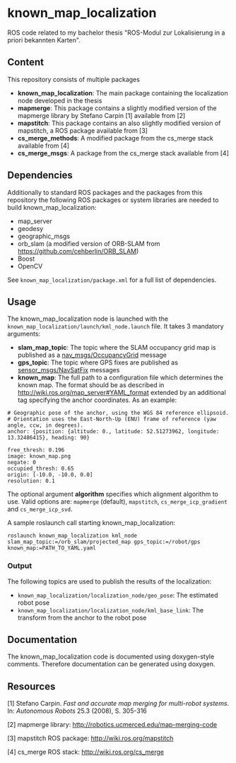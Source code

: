 # known_map_localization
ROS code related to my bachelor thesis "ROS-Modul zur Lokalisierung in a priori bekannten Karten".

## Content
This repository consists of multiple packages

- **known_map_localization**: The main package containing the localization node developed in the thesis
- **mapmerge**: This package contains a slightly modified version of the mapmerge library by Stefano Carpin [1] available from [2]
- **mapstitch**: This package contains an also slightly modified version of mapstitch, a ROS package available from [3]
- **cs_merge_methods**: A modified package from the cs_merge stack available from [4]
- **cs_merge_msgs**: A package from the cs_merge stack available from [4]

## Dependencies
Additionally to standard ROS packages and the packages from this repository the following ROS packages or system libraries are needed to build known_map_localization:

- map_server
- geodesy
- geographic_msgs
- orb_slam (a modified version of ORB-SLAM from https://github.com/cehberlin/ORB_SLAM)
- Boost
- OpenCV

See `known_map_localization/package.xml` for a full list of dependencies.

## Usage
The known_map_localization node is launched with the `known_map_localization/launch/kml_node.launch` file. It takes 3 mandatory arguments:

- **slam_map_topic**: The topic where the SLAM occupancy grid map is published as a [nav_msgs/OccupancyGrid](http://docs.ros.org/indigo/api/nav_msgs/html/msg/OccupancyGrid.html) message
- **gps_topic**: The topic where GPS fixes are published as [sensor_msgs/NavSatFix](http://docs.ros.org/api/sensor_msgs/html/msg/NavSatFix.html) messages
- **known_map**: The full path to a configuration file which determines the known map. The format should be as described in http://wiki.ros.org/map_server#YAML_format extended by an additional tag specifying the anchor coordinates. As an example:

```
# Geographic pose of the anchor, using the WGS 84 reference ellipsoid.
# Orientation uses the East-North-Up (ENU) frame of reference (yaw angle, ccw, in degrees). 
anchor: {position: {altitude: 0., latitude: 52.51273962, longitude: 13.32486415}, heading: 90}

free_thresh: 0.196
image: known_map.png
negate: 0
occupied_thresh: 0.65
origin: [-10.0, -10.0, 0.0]
resolution: 0.1
```

The optional argument **algorithm** specifies which alignment algorithm to use. Valid options are: `mapmerge` (default), `mapstitch`, `cs_merge_icp_gradient` and `cs_merge_icp_svd`.

A sample roslaunch call starting known_map_localization:

```
roslaunch known_map_localization kml_node slam_map_topic:=/orb_slam/projected_map gps_topic:=/robot/gps known_map:=PATH_TO_YAML.yaml
```

### Output
The following topics are used to publish the results of the localization:

- `known_map_localization/localization_node/geo_pose`: The estimated robot pose
- `known_map_localization/localization_node/kml_base_link`: The transform from the anchor to the robot pose

## Documentation

The known_map_localization code is documented using doxygen-style comments. Therefore documentation can be generated using doxygen.

## Resources
[1] Stefano Carpin. *Fast and accurate map merging for multi-robot systems*. In: *Autonomous Robots* 25.3 (2008), S. 305-316

[2] mapmerge library: http://robotics.ucmerced.edu/map-merging-code

[3] mapstitch ROS package: http://wiki.ros.org/mapstitch

[4] cs_merge ROS stack: http://wiki.ros.org/cs_merge
